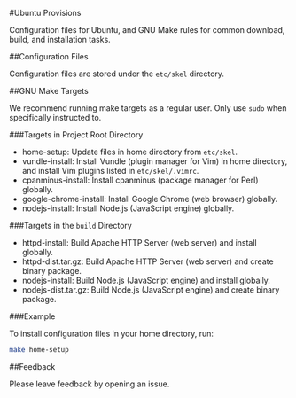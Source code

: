 #Ubuntu Provisions

Configuration files for Ubuntu, and GNU Make rules for common download, build, and installation tasks.

##Configuration Files

Configuration files are stored under the `etc/skel` directory.

##GNU Make Targets

We recommend running make targets as a regular user. Only use `sudo` when specifically instructed to.

###Targets in Project Root Directory

* home-setup: Update files in home directory from `etc/skel`.
* vundle-install: Install Vundle (plugin manager for Vim) in home directory, and install Vim plugins listed in `etc/skel/.vimrc`.
* cpanminus-install: Install cpanminus (package manager for Perl) globally.
* google-chrome-install: Install Google Chrome (web browser) globally.
* nodejs-install: Install Node.js (JavaScript engine) globally.

###Targets in the `build` Directory

* httpd-install: Build Apache HTTP Server (web server) and install globally.
* httpd-dist.tar.gz: Build Apache HTTP Server (web server) and create binary package.
* nodejs-install: Build Node.js (JavaScript engine) and install globally.
* nodejs-dist.tar.gz: Build Node.js (JavaScript engine) and create binary package.

###Example

To install configuration files in your home directory, run:

```sh
make home-setup
```

##Feedback

Please leave feedback by opening an issue.
